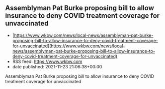 ## Assemblyman Pat Burke proposing bill to allow insurance to deny COVID treatment coverage for unvaccinated
 - [https://www.wkbw.com/news/local-news/assemblyman-pat-burke-proposing-bill-to-allow-insurance-to-deny-covid-treatment-coverage-for-unvaccinated](https://www.wkbw.com/news/local-news/assemblyman-pat-burke-proposing-bill-to-allow-insurance-to-deny-covid-treatment-coverage-for-unvaccinated)
 - RSS feed: https://www.wkbw.com
 - date published: 2021-11-23 21:06:38+00:00

Assemblyman Pat Burke proposing bill to allow insurance to deny COVID treatment coverage for unvaccinated

